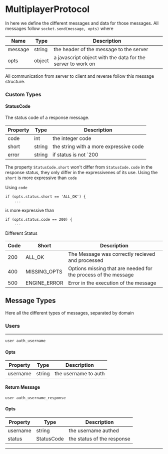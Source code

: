 MultiplayerProtocol
===================

In here we define the different messages and data for those messages. All messages 
follow `socket.send(message, opts)` where 


| Name | Type | Description |
| ---- | ---- | ----------- |
| message | string | the header of the message to the server |
| opts | object | a javascript object with the data for the server to work on |


All communication from server to client and reverse follow this message structure. 

### Custom Types 

#### StatusCode

The status code of a response message. 

| Property | Type | Description | 
| -------- | ---- | ----------- |
| code | int | the integer code |
| short | string | the string with a more expressive code | 
| error | string | if status is not `200|ALL_OK`, this property will have a error messsage. Otherwise empty | 

The property `StatusCode.short` won't differ from `StatusCode.code` in the response status, they only differ in
the expressivenes of its use. Using the `short` is more expressive than `code`
    
Using `code`

    if (opts.status.short == 'ALL_OK') {
        ...

is more expressive than 
    
    if (opts.status.code == 200) {
        ...

Different Status 

| Code | Short | Description |
| ---- | ----- | ----------- |
| 200 | ALL_OK | The Message was correctly recieved and processed |
| 400 | MISSING_OPTS | Options missing that are needed for the process of the message |
| 500 | ENGINE_ERROR | Error in the execution of the message |

## Message Types 

Here all the different types of messages, separated by domain 


### Users 

____

`user auth_username` 

#### Opts

| Property | Type | Description |
| -------- | ---- | ----------- |
| username | string | the username to auth |

#### Return Message 

`user auth_username_response`

#### Opts 

| Property | Type | Description |
| -------- | ---- | ----------- |
| username | string | the username authed | 
| status | StatusCode | the status of the response | 

____

